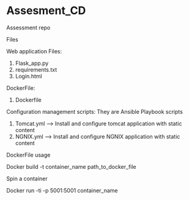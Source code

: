 # Assesment_CD
Assessment repo

Files

Web application Files:
1. Flask_app.py
2. requirements.txt
3. Login.html

DockerFile:
1. Dockerfile

Configuration management scripts:
They are Ansible Playbook scripts
1. Tomcat.yml --> Install and configure tomcat application with static content
2. NGNIX.yml --> Install and configure NGNIX application with static content


DockerFile usage

Docker build -t container_name path_to_docker_file

Spin a container

Docker run -ti -p 5001:5001 container_name
